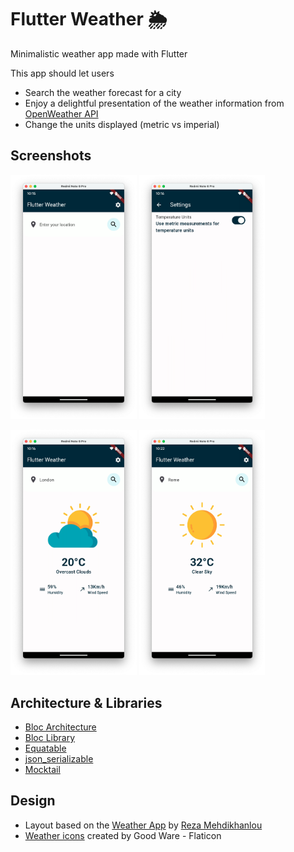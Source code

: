 # Flutter Weather 🌦

Minimalistic weather app made with Flutter

This app should let users

* Search the weather forecast for a city
* Enjoy a delightful presentation of the weather information from [OpenWeather API](https://openweathermap.org/current)
* Change the units displayed (metric vs imperial)

## Screenshots

<img src="./screenshots/01.png" width="40%" height="30%"> <img src="./screenshots/02.png" width="40%" height="30%">

<img src="./screenshots/03.png" width="40%" height="30%"> <img src="./screenshots/04.png" width="40%" height="30%"> 

## Architecture & Libraries

* [Bloc Architecture](https://bloclibrary.dev/#/architecture)
* [Bloc Library](https://bloclibrary.dev/)
* [Equatable](https://pub.dev/packages/equatable)
* [json_serializable](https://pub.dev/packages/json_serializable)
* [Mocktail](https://pub.dev/packages/mocktail)

## Design

* Layout based on the [Weather App](https://github.com/AsmrProg-YT/100-days-of-javascript/tree/master/Day%20%2310%20-%20Weather%20App) by [Reza Mehdikhanlou](https://github.com/AsmrProg-YT)
* [Weather icons](https://www.flaticon.com/packs/weather-219) created by Good Ware - Flaticon